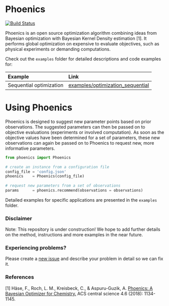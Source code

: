 # Phoenics

[![Build Status](https://travis-ci.com/FlorianHase/phoenics.svg?token=rULvnKYmWdFF3JqQBVVW&branch=master)](https://travis-ci.com/FlorianHase/phoenics)

Phoenics is an open source optimization algorithm combining ideas from Bayesian optimization with Bayesian Kernel Density estimation [1]. It performs global optimization on expensive to evaluate objectives, such as physical experiments or demanding computations. 

Check out the `examples` folder for detailed descriptions and code examples for:

| Example | Link | 
|:--------|:-----|
| Sequential optimization           |  [examples/optimization_sequential](https://github.com/chemos-inc/phoenics/tree/master/examples/optimization_sequential)  |



# Using Phoenics

Phoenics is designed to suggest new parameter points based on prior observations. The suggested parameters can then be passed on to objective evaluations (experiments or involved computation). As soon as the objective values have been determined for a set of parameters, these new observations can again be passed on to Phoenics to request new, more informative parameters.

```python
from phoenics import Phoenics
    
# create an instance from a configuration file
config_file = 'config.json'
phoenics    = Phoenics(config_file)
    
# request new parameters from a set of observations
params      = phoenics.recommend(observations = observations)
```
Detailed examples for specific applications are presented in the `examples` folder. 

### Disclaimer

Note: This repository is under construction! We hope to add further details on the method, instructions and more examples in the near future. 

### Experiencing problems? 

Please create a [new issue](https://github.com/chemos-inc/phoenics/issues/new/choose) and describe your problem in detail so we can fix it.

### References

[1] Häse, F., Roch, L. M., Kreisbeck, C., & Aspuru-Guzik, A. [Phoenics: A Bayesian Optimizer for Chemistry.](https://pubs.acs.org/doi/abs/10.1021/acscentsci.8b00307) ACS central science 4.6 (2018): 1134-1145.
